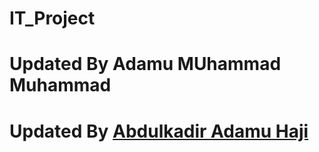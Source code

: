 # IT_Project

# Updated By Adamu MUhammad Muhammad
# Updated By [Abdulkadir Adamu Haji](https://github.com/ABDULDEV-dev)
